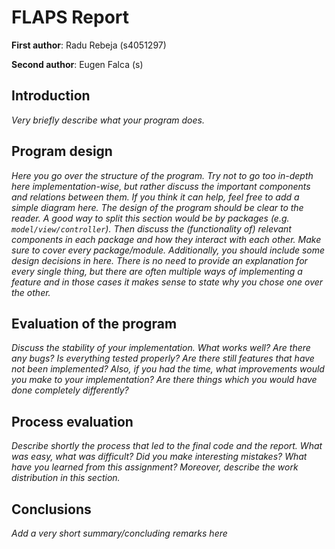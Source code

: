 # FLAPS Report

**First author**:  Radu Rebeja (s4051297)

**Second author**: Eugen Falca (s)

## Introduction

*Very briefly describe what your program does.*

## Program design

*Here you go over the structure of the program. Try not to go too in-depth here implementation-wise, but rather discuss the important components and relations between them. If you think it can help, feel free to add a simple diagram here. The design of the program should be clear to the reader.
A good way to split this section would be by packages (e.g. `model/view/controller`). Then discuss the (functionality of) relevant components in each package and how they interact with each other. Make sure to cover every package/module.
Additionally, you should include some design decisions in here. There is no need to provide an explanation for every single thing, but there are often multiple ways of implementing a feature and in those cases it makes sense to state why you chose one over the other.*

## Evaluation of the program

*Discuss the stability of your implementation. What works well? Are there any bugs? Is everything tested properly? Are there still features that have not been implemented? Also, if you had the time, what improvements would you make to your implementation? Are there things which you would have done completely differently?*

## Process evaluation

*Describe shortly the process that led to the final code and the report. What was easy, what was difficult? Did you make interesting mistakes? What have you learned from this assignment? Moreover, describe the work distribution in this section.*

## Conclusions

*Add a very short summary/concluding remarks here*
